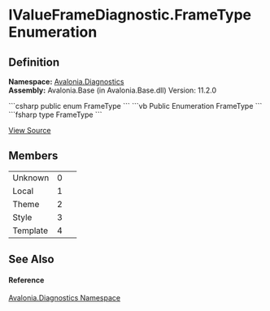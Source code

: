 # IValueFrameDiagnostic.FrameType Enumeration




## Definition
**Namespace:** <a href="N_Avalonia_Diagnostics">Avalonia.Diagnostics</a>  
**Assembly:** Avalonia.Base (in Avalonia.Base.dll) Version: 11.2.0

<Tabs groupId="api-code-preview">
<TabItem value="csharp" label="C#">
```csharp
public enum FrameType
```
</TabItem>
<TabItem value="vb" label="VB">
```vb
Public Enumeration FrameType
```
</TabItem>
<TabItem value="fsharp" label="F#">
```fsharp
type FrameType
```
</TabItem>
</Tabs>



<a href="https://github.com/AvaloniaUI/Avalonia/tree/master/src/Avalonia.Base/Diagnostics/IValueFrameDiagnostic.cs" title="View the source code">View Source</a>



## Members
<table>
<tr>
<td>Unknown</td>
<td>0</td>
<td> </td>
</tr>
<tr>
<td>Local</td>
<td>1</td>
<td> </td>
</tr>
<tr>
<td>Theme</td>
<td>2</td>
<td> </td>
</tr>
<tr>
<td>Style</td>
<td>3</td>
<td> </td>
</tr>
<tr>
<td>Template</td>
<td>4</td>
<td> </td>
</tr>
</table>

## See Also


#### Reference
<a href="N_Avalonia_Diagnostics">Avalonia.Diagnostics Namespace</a>  
